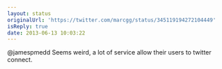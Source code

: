 ```yaml
---
layout: status
originalUrl: 'https://twitter.com/marcgg/status/345119194272104449'
isReply: true
date: 2013-06-13 10:03:22
---
```


@jamespmedd Seems weird, a lot of service allow their users to twitter connect.
